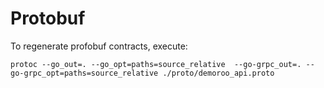 # Protobuf
To regenerate profobuf contracts, execute:
```
protoc --go_out=. --go_opt=paths=source_relative  --go-grpc_out=. --go-grpc_opt=paths=source_relative ./proto/demoroo_api.proto 
```